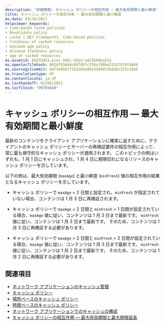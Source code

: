 ```yaml
---
description: '詳細情報: キャッシュ ポリシーの相互作用 — 最大有効期間と最小鮮度'
title: キャッシュ ポリシーの相互作用 — 最大有効期間と最小鮮度
ms.date: 03/30/2017
helpviewer_keywords:
- time-based cache policies
- Revalidate policy
- cache [.NET Framework], time-based policies
- freshness of cached resources
- maximum age policy
- minimum freshness policy
- age of cached resources
ms.assetid: 6567d451-ecec-496c-95a3-a415b99ba52a
ms.openlocfilehash: 882df93d44c0d745fcf30a7d9be3152797df4844
ms.sourcegitcommit: ddf7edb67715a5b9a45e3dd44536dabc153c1de0
ms.translationtype: HT
ms.contentlocale: ja-JP
ms.lasthandoff: 02/06/2021
ms.locfileid: "99791648"
---
```

# <a name="cache-policy-interactionmaximum-age-and-minimum-freshness"></a>キャッシュ ポリシーの相互作用 — 最大有効期間と最小鮮度

最新のコンテンツをクライアント アプリケーションに確実に返すために、クライアントのキャッシュ ポリシーとサーバーの再検証要件の相互作用によって、常に最も保守的なキャッシュ ポリシーが適用されます。 このトピックの例はいずれも、1 月 1 日にキャッシュされ、1 月 4 日に期限切れになるリソースのキャッシュ ポリシーを示しています。  
  
 以下の例は、最大有効期間 (`maxAge`) と最小鮮度 (`minFresh`) 値の相互作用の結果となるキャッシュ ポリシーを示しています。  
  
- キャッシュ ポリシーで `maxAge` = 2 日間と設定され、`minFresh` が指定されていない場合、コンテンツは 1 月 3 日に再検証されます。  
  
- キャッシュ ポリシーで `maxAge` = 2 日間と `minFresh` = 1 日間が設定されている場合、`maxAge` 値に従い、コンテンツは 1 月 3 日まで最新です。 `minFresh` 値に従い、コンテンツは 1 月 3 日まで最新です。 そのため、コンテンツは 1 月 3 日に再検証する必要があります。  
  
- キャッシュ ポリシーで `maxAge` = 2 日間と `minFresh` = 2 日間が設定されている場合、`maxAge` 値に従い、コンテンツは 1 月 3 日まで最新です。 `minFresh` 値に従い、コンテンツは 1 月 2 日まで最新です。 そのため、コンテンツは 1 月 2 日に再検証する必要があります。  
  
## <a name="see-also"></a>関連項目

- [ネットワーク アプリケーションのキャッシュ管理](cache-management-for-network-applications.md)
- [キャッシュ ポリシー](cache-policy.md)
- [場所ベースのキャッシュ ポリシー](location-based-cache-policies.md)
- [時間ベースのキャッシュ ポリシー](time-based-cache-policies.md)
- [ネットワーク アプリケーションでのキャッシュの構成](configuring-caching-in-network-applications.md)
- [キャッシュ ポリシーの相互作用 — 最大有効期間と最大期限延長](cache-policy-interaction-maximum-age-and-maximum-staleness.md)
